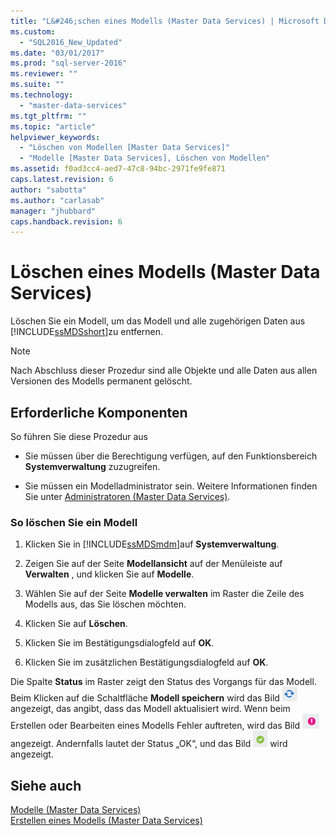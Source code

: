 ```yaml
---
title: "L&#246;schen eines Modells (Master Data Services) | Microsoft Docs"
ms.custom: 
  - "SQL2016_New_Updated"
ms.date: "03/01/2017"
ms.prod: "sql-server-2016"
ms.reviewer: ""
ms.suite: ""
ms.technology: 
  - "master-data-services"
ms.tgt_pltfrm: ""
ms.topic: "article"
helpviewer_keywords: 
  - "Löschen von Modellen [Master Data Services]"
  - "Modelle [Master Data Services], Löschen von Modellen"
ms.assetid: f0ad3cc4-aed7-47c8-94bc-2971fe9fe871
caps.latest.revision: 6
author: "sabotta"
ms.author: "carlasab"
manager: "jhubbard"
caps.handback.revision: 6
---
```

# L&#246;schen eines Modells (Master Data Services)
  Löschen Sie ein Modell, um das Modell und alle zugehörigen Daten aus [!INCLUDE[ssMDSshort](../includes/ssmdsshort-md.md)]zu entfernen.  
  
> [!NOTE]  
>  Nach Abschluss dieser Prozedur sind alle Objekte und alle Daten aus allen Versionen des Modells permanent gelöscht.  
  
## Erforderliche Komponenten  
 So führen Sie diese Prozedur aus  
  
-   Sie müssen über die Berechtigung verfügen, auf den Funktionsbereich **Systemverwaltung** zuzugreifen.  
  
-   Sie müssen ein Modelladministrator sein. Weitere Informationen finden Sie unter [Administratoren &#40;Master Data Services&#41;](../master-data-services/administrators-master-data-services.md).  
  
### So löschen Sie ein Modell  
  
1.  Klicken Sie in [!INCLUDE[ssMDSmdm](../includes/ssmdsmdm-md.md)]auf **Systemverwaltung**.  
  
2.  Zeigen Sie auf der Seite **Modellansicht** auf der Menüleiste auf **Verwalten** , und klicken Sie auf **Modelle**.  
  
3.  Wählen Sie auf der Seite **Modelle verwalten** im Raster die Zeile des Modells aus, das Sie löschen möchten.  
  
4.  Klicken Sie auf **Löschen**.  
  
5.  Klicken Sie im Bestätigungsdialogfeld auf **OK**.  
  
6.  Klicken Sie im zusätzlichen Bestätigungsdialogfeld auf **OK**.  
  
 Die Spalte **Status** im Raster zeigt den Status des Vorgangs für das Modell. Beim Klicken auf die Schaltfläche **Modell speichern** wird das Bild ![Updating](../master-data-services/media/mds-model-status-updating.png "Updating") angezeigt, das angibt, dass das Modell aktualisiert wird. Wenn beim Erstellen oder Bearbeiten eines Modells Fehler auftreten, wird das Bild ![Error](../master-data-services/media/mds-model-status-error.png "Error") angezeigt. Andernfalls lautet der Status „OK“, und das Bild ![OK](../master-data-services/media/mds-model-status-ok.png "OK") wird angezeigt.  
  
## Siehe auch  
 [Modelle &#40;Master Data Services&#41;](../master-data-services/models-master-data-services.md)   
 [Erstellen eines Modells &#40;Master Data Services&#41;](../master-data-services/create-a-model-master-data-services.md)  
  
  